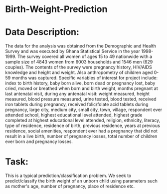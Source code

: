 # Birth-Weight-Prediction
# Data Description:
The data for the analysis was obtained from the Demographic and Health Survey and was
executed by Ghana Statistical Service in the year 1998-1999. The survey covered all women of
ages 15 to 49 nationwide with a sample size of 4843 women from 6003 households and 1546
men (629 couples).
The contents of the survey were pregnancy history, HIV/AIDS knowledge and height and
weight. Also anthropometry of children aged 0-59 months was captured.
Specific variables of interest for project include: index to birth history, baby born alive, born
dead or pregnancy lost, baby cried, moved or breathed when born and birth weight, months
pregnant at last antenatal visit, during any antenatal visit: weight measured, height measured,
blood pressure measured, urine tested, blood tested, received iron tablets during pregnancy,
received folic/folate acid tablets during pregnancy, large city, medium city, small city, town,
village, respondent ever attended school, highest educational level attended, highest grade
completed at highest educational level attended, religion, ethnicity, literacy, type of residence,
residence of birth, previous residence, years at previous residence, social amenities,
respondent ever had a pregnancy that did not result in a live birth, number of pregnancy
losses, total number of children ever born and pregnancy losses.

# Task:

This is a typical prediction/classification problem. We seek to predict/classify the birth weight of an unborn child using parameters such as mother's age, number of pregnancy, place of residence etc.